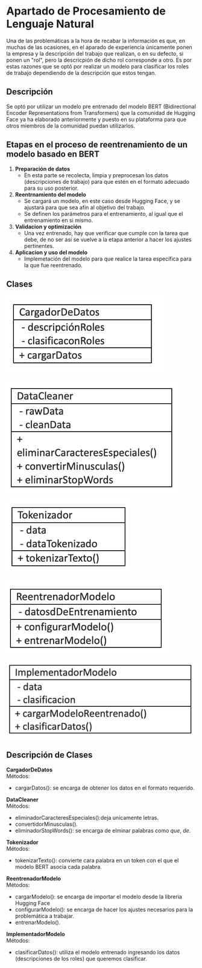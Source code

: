 # Apartado de Procesamiento de Lenguaje Natural
Una de las problemáticas a la hora de recabar la información es que, en muchas de las ocasiones, en el aparado de experiencia únicamente ponen la empresa y la descripción del trabajo que realizan, o en su defecto, si ponen un "rol", pero la descricpión de dicho rol corresponde a otro. Es por estas razones que se optó por realizar un modelo para clasificar los roles de trabajo dependiendo de la descripción que estos tengan.

## Descripción

Se optó por utilizar un modelo pre entrenado del modelo BERT (Bidirectional Encoder Representations from Transformers) que la comunidad de Hugging Face ya ha elaborado anteriormente y puesto en su plataforma para que otros miembros de la comunidad puedan utilizarlos. 

## Etapas en el proceso de reentrenamiento de un modelo basado en BERT
1. **Preparación de datos**
    - En esta parte se recolecta, limpia y preprocesan los datos (descripciones de trabajo) para que estén en el formato adecuado para su uso posterior.
2. **Reentrnamiento del modelo**
    - Se cargará un modelo, en este caso desde Hugging Face, y se ajustará para que sea afín al objetivo del trabajo.
    - Se definen los parámetros para el entrenamiento, al igual que el entrenamiento en si mismo.
3. **Validacion y optimización**
    - Una vez entrenado, hay que verificar que cumple con la tarea que debe, de no ser así se vuelve a la etapa anterior a hacer los ajustes pertinentes.
4. **Aplicacion y uso del modelo**
    - Implemetación del modelo para que realice la tarea específica para la que fue reentrenado. 

## Clases

![CargadorDeDatos](https://github.com/JulioAlcocer22/OOP-Project/blob/699a79d40473b64005d7ab0288f801ace602ac5f/ModeloPLN/img/imgClaseCargadorDeDatos.png)

![DataCleaner](https://github.com/JulioAlcocer22/OOP-Project/blob/JulioAlcocerBranch/ModeloPLN/img/imgClaseDataCleaner.png)

![Tokenizador](https://github.com/JulioAlcocer22/OOP-Project/blob/699a79d40473b64005d7ab0288f801ace602ac5f/ModeloPLN/img/imgClaseTokenizazdor.png)

![ReentrenadorModelo](https://github.com/JulioAlcocer22/OOP-Project/blob/699a79d40473b64005d7ab0288f801ace602ac5f/ModeloPLN/img/imgClaseReentrenadorModelo.png)

![ImplementadorModelo](https://github.com/JulioAlcocer22/OOP-Project/blob/699a79d40473b64005d7ab0288f801ace602ac5f/ModeloPLN/img/imgClaseImplementadorModelo.png)



## Descripción de Clases

**CargadorDeDatos**  
Métodos:
- cargarDatos(): se encarga de obtener los datos en el formato requerido.

**DataCleaner**  
Métodos:
- eliminadorCaracteresEspeciales():deja unicamente letras.
- convertidorMinusculas().
- eliminadorStopWords(): se encarga de elminar palabras como *que*, *de*.

**Tokenizador**  
Métodos:
- tokenizarTexto(): convierte cara palabra en un token con el que el modelo BERT asocia cada palabra.

**ReentrenadorModelo**  
Métodos:
- cargarModelo(): se encarga de importar el modelo desde la libreria Hugging Face
- configurarModelo(): se encarga de hacer los ajustes necesarios para la problemática a trabajar.
- entrenarModelo().

**ImplementadorModelo**  
Métodos: 
+ clasificarDatos(): utiliza el modelo entrenado ingresando los datos (descripciones de los roles) que queremos clasificar.